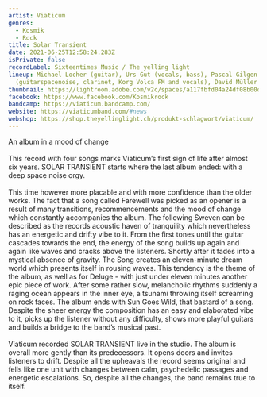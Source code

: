 ```yaml
---
artist: Viaticum
genres:
  - Kosmik
  - Rock
title: Solar Transient
date: 2021-06-25T12:58:24.283Z
isPrivate: false
recordLabel: Sixteentimes Music / The yelling light
lineup: Michael Locher (guitar), Urs Gut (vocals, bass), Pascal Gilgen
  (guitarspacenoise, clarinet, Korg Volca FM and vocals), David Müller (drums).
thumbnail: https://lightroom.adobe.com/v2c/spaces/a117fbfd04a24df08b00dc7343422215/assets/da48d7c5a2675c83945cf82de6cabb6d/revisions/2927e15c274b44cf9cb52d8dddb0f378/renditions/1b096d9a1c7f1335d376286e116912d0
facebook: https://www.facebook.com/Kosmikrock
bandcamp: https://viaticum.bandcamp.com/
website: https://viaticumband.com/#news
webshop: https://shop.theyellinglight.ch/produkt-schlagwort/viaticum/
---
```

An album in a mood of change\
\
This record with four songs marks Viaticum’s first sign of life after almost six years. SOLAR TRANSIENT starts where the last album ended: with a deep space noise orgy. \
\
This time however more placable and with more confidence than the older works. The fact that a song called Farewell was picked as an opener is a result of many transitions, recommencements and the mood of change which constantly accompanies the album. The following Sweven can be described as the records acoustic haven of tranquility which nevertheless has an energetic and drifty vibe to it. From the first tones until the guitar cascades towards the end, the energy of the song builds up again and again like waves and cracks above the listeners. Shortly after it fades into a mystical absence of gravity. The Song creates an eleven-minute dream world which presents itself in rousing waves. This tendency is the theme of the album, as well as for Deluge - with just under eleven minutes another epic piece of work. After some rather slow, melancholic rhythms suddenly a raging ocean appears in the inner eye, a tsunami throwing itself screaming on rock faces. The album ends with Sun Goes Wild, that bastard of a song. Despite the sheer energy the composition has an easy and elaborated vibe to it, picks up the listener without any difficulty, shows more playful guitars and builds a bridge to the band’s musical past. \
\
Viaticum recorded SOLAR TRANSIENT live in the studio. The album is overall more gently than its predecessors. It opens doors and invites listeners to drift. Despite all the upheavals the record seems original and fells like one unit with changes between calm, psychedelic passages and energetic escalations. So, despite all the changes, the band remains true to itself.